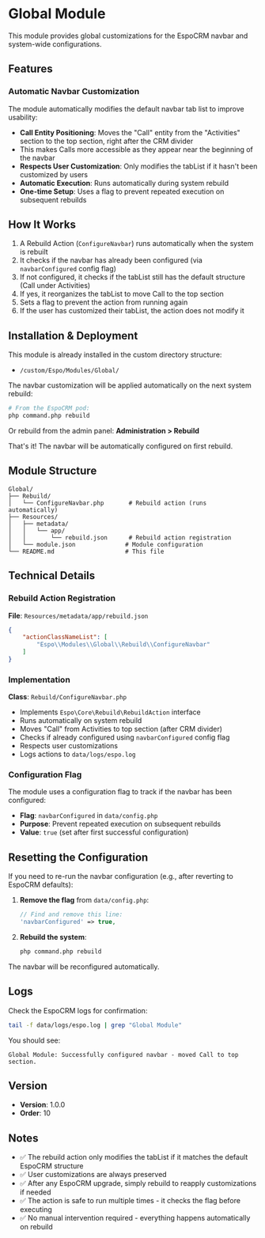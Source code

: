 # Global Module

This module provides global customizations for the EspoCRM navbar and system-wide configurations.

## Features

### Automatic Navbar Customization

The module automatically modifies the default navbar tab list to improve usability:

- **Call Entity Positioning**: Moves the "Call" entity from the "Activities" section to the top section, right after the CRM divider
- This makes Calls more accessible as they appear near the beginning of the navbar
- **Respects User Customization**: Only modifies the tabList if it hasn't been customized by users
- **Automatic Execution**: Runs automatically during system rebuild
- **One-time Setup**: Uses a flag to prevent repeated execution on subsequent rebuilds

## How It Works

1. A Rebuild Action (`ConfigureNavbar`) runs automatically when the system is rebuilt
2. It checks if the navbar has already been configured (via `navbarConfigured` config flag)
3. If not configured, it checks if the tabList still has the default structure (Call under Activities)
4. If yes, it reorganizes the tabList to move Call to the top section
5. Sets a flag to prevent the action from running again
6. If the user has customized their tabList, the action does not modify it

## Installation & Deployment

This module is already installed in the custom directory structure:
- `/custom/Espo/Modules/Global/`

The navbar customization will be applied automatically on the next system rebuild:

```bash
# From the EspoCRM pod:
php command.php rebuild
```

Or rebuild from the admin panel: **Administration > Rebuild**

That's it! The navbar will be automatically configured on first rebuild.

## Module Structure

```
Global/
├── Rebuild/
│   └── ConfigureNavbar.php       # Rebuild action (runs automatically)
├── Resources/
│   ├── metadata/
│   │   └── app/
│   │       └── rebuild.json      # Rebuild action registration
│   └── module.json              # Module configuration
└── README.md                    # This file
```

## Technical Details

### Rebuild Action Registration

**File**: `Resources/metadata/app/rebuild.json`
```json
{
    "actionClassNameList": [
        "Espo\\Modules\\Global\\Rebuild\\ConfigureNavbar"
    ]
}
```

### Implementation

**Class**: `Rebuild/ConfigureNavbar.php`
- Implements `Espo\Core\Rebuild\RebuildAction` interface
- Runs automatically on system rebuild
- Moves "Call" from Activities to top section (after CRM divider)
- Checks if already configured using `navbarConfigured` config flag
- Respects user customizations
- Logs actions to `data/logs/espo.log`

### Configuration Flag

The module uses a configuration flag to track if the navbar has been configured:
- **Flag**: `navbarConfigured` in `data/config.php`
- **Purpose**: Prevent repeated execution on subsequent rebuilds
- **Value**: `true` (set after first successful configuration)

## Resetting the Configuration

If you need to re-run the navbar configuration (e.g., after reverting to EspoCRM defaults):

1. **Remove the flag** from `data/config.php`:
   ```php
   // Find and remove this line:
   'navbarConfigured' => true,
   ```

2. **Rebuild the system**:
   ```bash
   php command.php rebuild
   ```

The navbar will be reconfigured automatically.

## Logs

Check the EspoCRM logs for confirmation:
```bash
tail -f data/logs/espo.log | grep "Global Module"
```

You should see:
```
Global Module: Successfully configured navbar - moved Call to top section.
```

## Version

- **Version**: 1.0.0
- **Order**: 10

## Notes

- ✅ The rebuild action only modifies the tabList if it matches the default EspoCRM structure
- ✅ User customizations are always preserved
- ✅ After any EspoCRM upgrade, simply rebuild to reapply customizations if needed
- ✅ The action is safe to run multiple times - it checks the flag before executing
- ✅ No manual intervention required - everything happens automatically on rebuild
